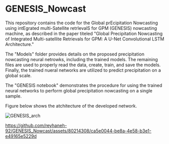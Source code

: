 # GENESIS_Nowcast
This repository contains the code for the Global prEcipitation Nowcasting using intEgrated multi-Satellite retrIevalS for GPM (GENESIS) nowcasting machine, as described in the paper titeled "Global Precipitation Nowcasting of Integrated Multi-satellite Retrievals for GPM: A U-Net Convolutional LSTM Architecture."

The "Models" folder provides details on the proposed precipitation nowcasting neural netrowks, including the trained models. The remaining files are used to properly read the data, create, train, and save the models. Finally, the trained nueral networks are utilized to predict precipitation on a global scale.

The "GENESIS notebook" demonstrates the procedure for using the trained neural networks to perform global precipitation nowcasting on a single sample.

Figure below shows the atchitecture of the developed network.

![GENESIS_arch](https://github.com/reyhaneh-92/GENESIS_Nowcast/assets/46690843/52691118-6bbb-4dbd-bae0-ec73f3b0aef4)




https://github.com/reyhaneh-92/GENESIS_Nowcast/assets/80214308/ca5e0044-be8a-4e58-b3e1-e49165e5229d

